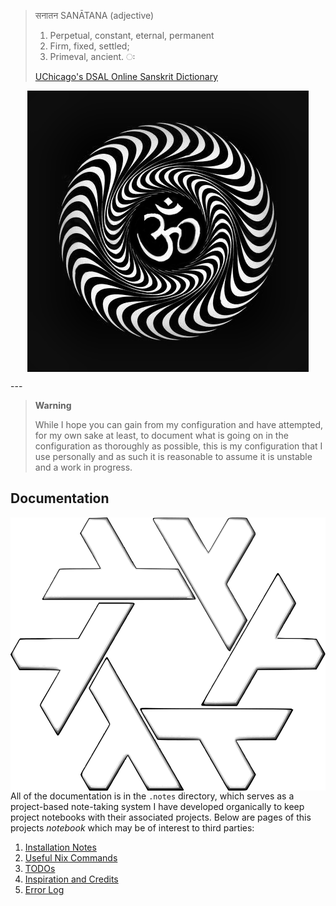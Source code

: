 > सनातन SANĀTANA (adjective)
>
> 1.  Perpetual, constant, eternal, permanent
> 2.  Firm, fixed, settled;
> 3.  Primeval, ancient. ः
>
> [UChicago's DSAL Online Sanskrit Dictionary](https://dsal.uchicago.edu/cgi-bin/app/apte_query.py?qs=Sanatana&matchtype=default)

<p align="center">
<img width="450px" align="center"  src="./assets/om.gif" alt="Om Puurnnam-Adah Puurnnam-Idam Puurnnaat-Puurnnam-Udacyate | Puurnnasya Puurnnam-Aadaaya Puurnnam-Eva-Avashissyate || Om Shaantih Shaantih Shaantih "  />
</p>
---

> **Warning**
>
> While I hope you can gain from my configuration and have attempted, for my own sake at least, to document what is going on in the configuration as thoroughly as possible, this is my configuration that I use personally and as such it is reasonable to assume it is unstable and a work in progress.

## Documentation

<img src="./assets/nix.svg" alt="prettier nixos label" style="float:right" />

All of the documentation is in the `.notes` directory, which serves as a project-based note-taking system I have developed organically to keep project notebooks with their associated projects. Below are pages of this projects _notebook_ which may be of interest to third parties:

1. [Installation Notes](../.quicknote/3a52ce780950d4d969792a2559cd519d7ee8c727/installation.md)
1. [Useful Nix Commands](../.quicknote/3a52ce780950d4d969792a2559cd519d7ee8c727/nix-commands.md)
1. [TODOs](../.quicknote/3a52ce780950d4d969792a2559cd519d7ee8c727/todo-index.md)
1. [Inspiration and Credits](../.quicknote/3a52ce780950d4d969792a2559cd519d7ee8c727/credits.md)
1. [Error Log](../.quicknote/3a52ce780950d4d969792a2559cd519d7ee8c727/error-index.md)

